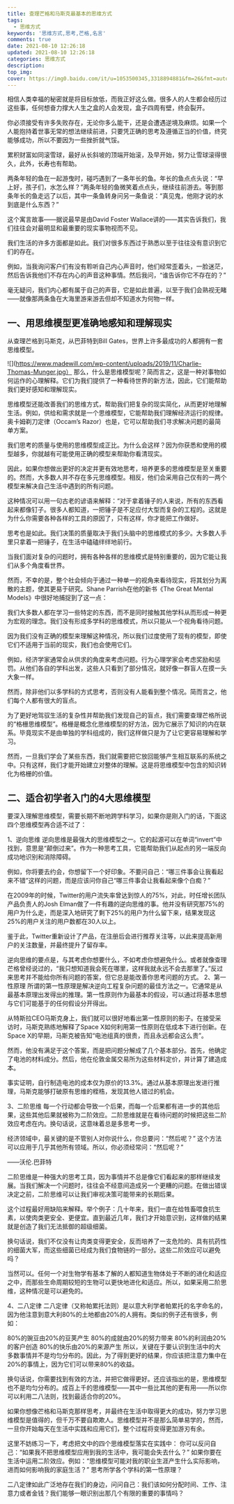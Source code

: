 ```yaml
---
title: 查理芒格和马斯克最基本的思维方式
tags:
  - 思维方式
keywords: '思维方式,思考,芒格,名言'
comments: true
date: 2021-08-10 12:26:18
updated: 2021-08-10 12:26:18
categories: 思维方式
description: 
top_img:
cover: https://img0.baidu.com/it/u=1053500345,3318894881&fm=26&fmt=auto&gp=0.jpg
---
```


相信人类幸福的秘密就是将目标放低，而我正好这么做。很多人的人生都会经历过这些事，任何想奋力撑大人生之盒的人会发现，盒子四周有壁，终会裂开。

你必须接受有许多失败存在，无论你多么能干，还是会遭遇逆境及麻烦。如果一个人能抱持着世事无常的想法继续前进，只要凭正确的思考及遵循正当的价值，终究能够成功，所以不要因为一些挫折就气馁。

累积财富如同滚雪球，最好从长斜坡的顶端开始滚，及早开始，努力让雪球滚得很久，此外，长寿也有帮助。

两条年轻的鱼在一起游曳时，碰巧遇到了一条年长的鱼。年长的鱼点点头说：“早上好，孩子们，水怎么样？”两条年轻的鱼微笑着点点头，继续往前游去。等到那条年长的鱼走远了以后，其中一条鱼转身问另一条鱼说：“真见鬼，他刚才说的水到底是什么东西？”

这个寓言故事——据说最早是由David Foster Wallace讲的——其实告诉我们，我们往往会对最明显和最重要的现实事物视而不见。

我们生活的许多方面都是如此。我们对很多东西过于熟悉以至于往往没有意识到它们的存在。

例如，当我询问客户们有没有聆听自己内心声音时，他们经常歪着头，一脸迷茫，然后告诉我他们不存在内心的声音这种事情。然后我问，“谁告诉你它不存在的？”

毫无疑问，我们内心都有属于自己的声音，它是如此普遍，以至于我们会熟视无睹——就像那两条鱼在大海里游来游去但却不知道水为何物一样。

## 一、用思维模型更准确地感知和理解现实
从查理芒格到马斯克，从巴菲特到Bill Gates，世界上许多最成功的人都拥有一套思维模型。

![](https://www.madewill.com/wp-content/uploads/2019/11/Charlie-Thomas-Munger.jpg）
那么，什么是思维模型呢？简而言之，这是一种对事物如何运作的心理解释。它们为我们提供了一种看待世界的新方法，因此，它们能帮助我们更好感知和理解现实。

思维模型还能改善我们的思维方式，帮助我们把复杂的现实简化，从而更好地理解生活。例如，供给和需求就是一个思维模型，它能帮助我们理解经济运行的规律。奥卡姆剃刀定律（Occam’s Razor）也是，它可以帮助我们寻求解决问题的最简单方案。

我们思考的质量与使用的思维模型成正比。为什么会这样？因为你获悉和使用的模型越多，你就越有可能使用正确的模型来帮助你看清现实。

因此，如果你想做出更好的决定并更有效地思考，培养更多的思维模型是至关重要的。然而，大多数人并不存在多元思维模型。相反，他们会采用自己仅有的一两个模型来解决自己生活中遇到的所有问题。

这种情况可以用一句古老的谚语来解释：“对于拿着锤子的人来说，所有的东西看起来都像钉子。很多人都知道，一把锤子是不足应付大型而复杂的工程的。这就是为什么你需要各种各样的工具的原因了，只有这样，你才能把工作做好。

思考也是如此。我们决策的质量取决于我们头脑中的思维模式的多少。大多数人手里只拿着一把锤子，在生活中磕磕绊绊地前行。

当我们面对复杂的问题时，拥有各种各样的思维模式是特别重要的，因为它能让我们从多个角度看世界。

然而，不幸的是，整个社会倾向于通过一种单一的视角来看待现实，将其划分为离散的主题，使其更易于研究。Shane Parrish在他的新书《The Great Mental Models》中很好地捕捉到了这一点：

我们大多数人都在学习一些特定的东西，而不是同时接触其他学科从而形成一种更为宏观的理念。我们没有形成多学科的思维模式，所以只能从一个视角看待问题。

因为我们没有正确的模型来理解这种情况，所以我们过度使用了现有的模型，即使它们不适用于当前的现实，我们也会使用它们。

例如，经济学家通常会从供求的角度来考虑问题。行为心理学家会考虑奖励和惩罚。从他们各自的学科出发，这些人只看到了部分情况，就好像一群盲人在摸一头大象一样。

然而，除非他们以多学科的方式思考，否则没有人能看到整个情况。简而言之，他们每个人都有很大的盲点。

为了更好地驾驭生活的复杂性并帮助我们发现自己的盲点，我们需要查理芒格所说的“格栅思维模型”。格栅是概念化思维模型的好方法，因为它展示了知识的内在联系。毕竟现实不是由单独的学科组成的，我们这样做只是为了让它更容易理解和学习。

然而，一旦我们学会了某些东西，我们就需要把它放回能够产生相互联系的系统之中。只有这样，我们才能开始建立对整体的理解。这是将思维模型中包含的知识转化为格栅的价值。

## 二、适合初学者入门的4大思维模型
要深入理解思维模型，需要长期不断地跨学科学习，如果你是刚入门的话，下面这四个思维模型再合适不过了：

1、逆向思维
逆向思维是最强大的思维模型之一。它的起源可以在单词“invert”中找到，意思是“颠倒过来”。作为一种思考工具，它能帮助我们从起点的另一端反向成功地识别和消除障碍。

例如，你将要去约会，你想留下一个好印象。不要问自己：“哪三件事会让我看起来不错”这样的问题，而是应该问你自己“哪三件事会让我看起来像个白痴？”

在2009年的时候，Twitter的用户流失率曾达到惊人的75%，对此，时任增长团队产品负责人的Josh Elman做了一件有趣的逆向思维的事。他并没有研究那75%的用户为什么走，而是深入地研究了剩下25%的用户为什么留下来，结果发现这25%的用户关注的用户数都在30人以上。

鉴于此，Twitter重新设计了产品，在注册后会进行推荐关注等，以此来提高新用户的关注数量，并最终提升了留存率。

逆向思维的要点是，与其考虑你想要什么，不如考虑你想避免什么。或者就像查理芒格曾经说过的，“我只想知道我会死在哪里，这样我就永远不会去那里了。”反过来思考并不能给你所有问题的答案，但它总是能改善你思考问题的方式。
2、第一性原理
所谓的第一性原理是解决逆向工程复杂问题的最佳方法之一。它通常是从最基本原理出发得出的推理。第一性原则作为最基本的假设，可以通过将基本思想与它们可能基于的任何假设分开得出。

从特斯拉CEO马斯克身上，我们就可以很好地看出第一性原则的影子。在接受采访时，马斯克熟练地解释了Space X如何利用第一性原则在低成本下进行创新。在Space X的早期，马斯克被告知“电池组真的很贵，而且永远都会这么贵”。

然而，他没有满足于这个答案，而是把问题分解成了几个基本部分。首先，他确定了电池的材料成分。然后，他在伦敦金属交易所为这些材料定价，并计算了建造成本。

事实证明，自行制造电池的成本仅为原价的13.3%。通过从基本原理出发进行推理，马斯克能够打破原有思维的桎梏，发现其他人错过的机会。

3、二阶思维
每一个行动都会导致一个后果，而每一个后果都有进一步的其他后果，这些其他后果就被称为二阶效应。二阶思维就是在看待问题的时候把这些二阶效应考虑在内。换句话说，这意味着总是多思考一步。

经济领域中，最关键的是不管别人对你说什么，你总要问：“然后呢？” 这个方法可以应用于几乎其他所有领域。所以，你必须经常问：“然后呢？”

——沃伦.巴菲特

二阶思维是一种强大的思考工具，因为事情并不总是像它们看起来的那样继续发展。当我们解决一个问题时，往往会不经意间造成另一个更糟的问题。在做出错误决定之前，二阶思维可以让我们审视决策可能带来的长期后果。

这个过程最好用缺陷来解释。举个例子：几十年来，我们一直在给牲畜喂食抗生素，以使肉类更安全、更便宜。直到最近几年，我们才开始意识到，这样做的结果就是创造了我们无法抵御的超级细菌。

换句话说，我们不仅没有让肉类变得更安全，反而培养了一支危险的、具有抗药性的细菌大军，而这些细菌已经成为我们食物链的一部分。这些二阶效应可以避免吗？

当然可以。任何一个对生物学有基本了解的人都知道生物体处于不断的进化和适应之中，而那些生命周期较短的生物可以更快地进化和适应。所以，如果采用二阶思维，这种情况是可以避免的。

4、二八定律
二八定律（又称帕累托法则）是以意大利学者帕累托的名字命名的，因为他注意到意大利80%的土地都由20%的人拥有。类似的例子还有很多，例如：

80%的豌豆由20%的豆荚产生
80%的成就由20%的努力带来
80%的利润由20%的客户创造
80%的快乐由20%的来源产生
所以，关键在于要认识到生活中的大多数事情并不是均匀分布的。因此，为了得到更好的结果，你应该把注意力集中在20%的事情上，因为它们可以带来80%的收益。

换句话说，你需要找到有效的方法，并把它做得更好。还应该指出的是，思维模型也不是均匀分布的。成百上千的思维模型——其中一些比其他的更有用——所以你可以利用二八法则，找到最适合你的20%。

如果你想像芒格和马斯克那样思考，并最终在生活中取得更大的成功，努力学习思维模型是值得的，但千万不要自欺欺人。思维模型并不是那么简单易学的，然而，一旦你开始每天在生活中实践和应用它们，整个过程将变得更加游刃有余。

这里不妨练习一下，考虑把文中的四个思维模型落实在实践中：
你可以反问自己：“如果我不把思维模型应用到我的生活中，我可能会失去什么？”
如果你要在生活中运用二阶效应。例如：“思维模型可能对我的职业生涯产生什么实际影响，进而如何影响我的家庭生活？”
思考所学各个学科的第一性原理？

二八定律如此广泛地存在我们的身边，问问自己：我们该如何分配时间、工作、注意力或者金钱？我们能够一眼识别出那几个有限的重要的事情吗？

